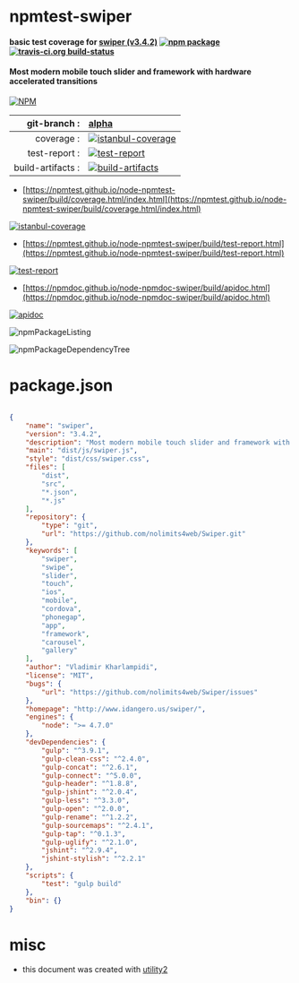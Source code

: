 # npmtest-swiper

#### basic test coverage for  [swiper (v3.4.2)](http://www.idangero.us/swiper/)  [![npm package](https://img.shields.io/npm/v/npmtest-swiper.svg?style=flat-square)](https://www.npmjs.org/package/npmtest-swiper) [![travis-ci.org build-status](https://api.travis-ci.org/npmtest/node-npmtest-swiper.svg)](https://travis-ci.org/npmtest/node-npmtest-swiper)

#### Most modern mobile touch slider and framework with hardware accelerated transitions

[![NPM](https://nodei.co/npm/swiper.png?downloads=true&downloadRank=true&stars=true)](https://www.npmjs.com/package/swiper)

| git-branch : | [alpha](https://github.com/npmtest/node-npmtest-swiper/tree/alpha)|
|--:|:--|
| coverage : | [![istanbul-coverage](https://npmtest.github.io/node-npmtest-swiper/build/coverage.badge.svg)](https://npmtest.github.io/node-npmtest-swiper/build/coverage.html/index.html)|
| test-report : | [![test-report](https://npmtest.github.io/node-npmtest-swiper/build/test-report.badge.svg)](https://npmtest.github.io/node-npmtest-swiper/build/test-report.html)|
| build-artifacts : | [![build-artifacts](https://npmtest.github.io/node-npmtest-swiper/glyphicons_144_folder_open.png)](https://github.com/npmtest/node-npmtest-swiper/tree/gh-pages/build)|

- [https://npmtest.github.io/node-npmtest-swiper/build/coverage.html/index.html](https://npmtest.github.io/node-npmtest-swiper/build/coverage.html/index.html)

[![istanbul-coverage](https://npmtest.github.io/node-npmtest-swiper/build/screenCapture.buildCi.browser.%252Ftmp%252Fbuild%252Fcoverage.lib.html.png)](https://npmtest.github.io/node-npmtest-swiper/build/coverage.html/index.html)

- [https://npmtest.github.io/node-npmtest-swiper/build/test-report.html](https://npmtest.github.io/node-npmtest-swiper/build/test-report.html)

[![test-report](https://npmtest.github.io/node-npmtest-swiper/build/screenCapture.buildCi.browser.%252Ftmp%252Fbuild%252Ftest-report.html.png)](https://npmtest.github.io/node-npmtest-swiper/build/test-report.html)

- [https://npmdoc.github.io/node-npmdoc-swiper/build/apidoc.html](https://npmdoc.github.io/node-npmdoc-swiper/build/apidoc.html)

[![apidoc](https://npmdoc.github.io/node-npmdoc-swiper/build/screenCapture.buildCi.browser.%252Ftmp%252Fbuild%252Fapidoc.html.png)](https://npmdoc.github.io/node-npmdoc-swiper/build/apidoc.html)

![npmPackageListing](https://npmtest.github.io/node-npmtest-swiper/build/screenCapture.npmPackageListing.svg)

![npmPackageDependencyTree](https://npmtest.github.io/node-npmtest-swiper/build/screenCapture.npmPackageDependencyTree.svg)



# package.json

```json

{
    "name": "swiper",
    "version": "3.4.2",
    "description": "Most modern mobile touch slider and framework with hardware accelerated transitions",
    "main": "dist/js/swiper.js",
    "style": "dist/css/swiper.css",
    "files": [
        "dist",
        "src",
        "*.json",
        "*.js"
    ],
    "repository": {
        "type": "git",
        "url": "https://github.com/nolimits4web/Swiper.git"
    },
    "keywords": [
        "swiper",
        "swipe",
        "slider",
        "touch",
        "ios",
        "mobile",
        "cordova",
        "phonegap",
        "app",
        "framework",
        "carousel",
        "gallery"
    ],
    "author": "Vladimir Kharlampidi",
    "license": "MIT",
    "bugs": {
        "url": "https://github.com/nolimits4web/Swiper/issues"
    },
    "homepage": "http://www.idangero.us/swiper/",
    "engines": {
        "node": ">= 4.7.0"
    },
    "devDependencies": {
        "gulp": "^3.9.1",
        "gulp-clean-css": "^2.4.0",
        "gulp-concat": "^2.6.1",
        "gulp-connect": "^5.0.0",
        "gulp-header": "^1.8.8",
        "gulp-jshint": "^2.0.4",
        "gulp-less": "^3.3.0",
        "gulp-open": "^2.0.0",
        "gulp-rename": "^1.2.2",
        "gulp-sourcemaps": "^2.4.1",
        "gulp-tap": "^0.1.3",
        "gulp-uglify": "^2.1.0",
        "jshint": "^2.9.4",
        "jshint-stylish": "^2.2.1"
    },
    "scripts": {
        "test": "gulp build"
    },
    "bin": {}
}
```



# misc
- this document was created with [utility2](https://github.com/kaizhu256/node-utility2)
